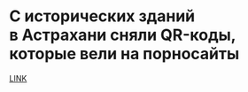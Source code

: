 # С исторических зданий в Астрахани сняли QR-коды, которые вели на порносайты



[LINK](https://varlamov.ru/3350954.html)